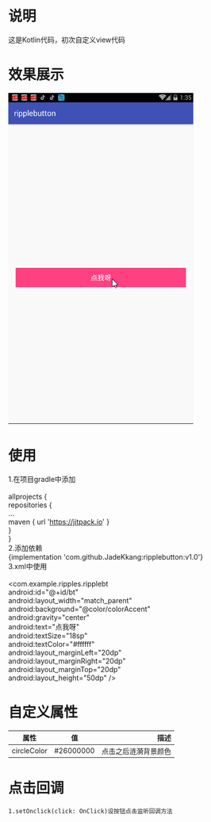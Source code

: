 # 说明
这是Kotlin代码，初次自定义view代码
# 效果展示
![](https://github.com/JadeKkang/ripplebutton/blob/master/image/ripple.gif)
# 使用
1.在项目gradle中添加<br>  
allprojects {<br> 
repositories {<br> 
...<br> 
maven { url 'https://jitpack.io' }<br> 
}<br> 
}<br> 
2.添加依赖<br> 
 {implementation 'com.github.JadeKkang:ripplebutton:v1.0'}<br> 
3.xml中使用<br>  
<com.example.ripples.ripplebt<br> 
        android:id="@+id/bt"<br> 
        android:layout_width="match_parent"<br> 
        android:background="@color/colorAccent"<br> 
        android:gravity="center"<br> 
        android:text="点我呀"<br> 
        android:textSize="18sp"<br> 
        android:textColor="#ffffff"<br> 
        android:layout_marginLeft="20dp"<br> 
        android:layout_marginRight="20dp"<br> 
        android:layout_marginTop="20dp"<br> 
        android:layout_height="50dp" /><br> 
# 自定义属性
| 属性 | 值 | 描述 | 
| ------------- |:-------------:| -----:| 
| circleColor |#26000000| 点击之后涟漪背景颜色 |  
# 点击回调

	1.setOnclick(click: OnClick)设按钮点击监听回调方法
